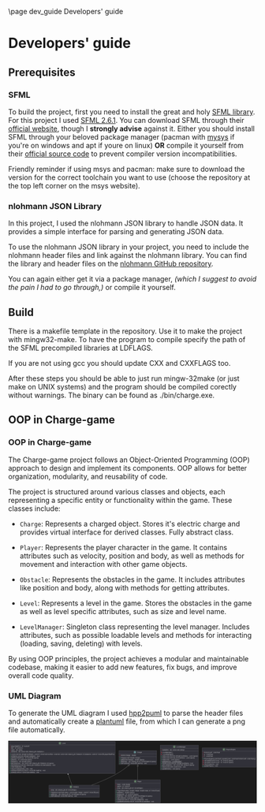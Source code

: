 \page dev_guide Developers' guide

# Developers' guide

## Prerequisites

### SFML

To build the project, first you need to install the great and holy [SFML library](https://www.sfml-dev.org/index.php). For this project I used [SFML 2.6.1](https://www.sfml-dev.org/download/sfml/2.6.1/). You can download SFML through their [official website](https://www.sfml-dev.org/download.php), though I **strongly advise** against it. Either you should install SFML through your beloved package manager (pacman with [mysys](https://packages.msys2.org/package/) if you're on windows and apt if youre on linux) **OR** compile it yourself from their [official source code](https://github.com/SFML/SFML) to prevent compiler version incompatibilities.

Friendly reminder if using msys and pacman: make sure to download the version for the correct toolchain you want to use (choose the repository at the top left corner on the msys website).

### nlohmann JSON Library

In this project, I used the nlohmann JSON library to handle JSON data. It provides a simple interface for parsing and generating JSON data.

To use the nlohmann JSON library in your project, you need to include the nlohmann header files and link against the nlohmann library. You can find the library and header files on the [nlohmann GitHub repository](https://github.com/nlohmann/json).

You can again either get it via a package manager, *(which I suggest to avoid the pain I had to go through,)* or compile it yourself.

## Build

There is a makefile template in the repository. Use it to make the project with mingw32-make. To have the program to compile specify the path of the SFML precompiled libraries at LDFLAGS.

If you are not using gcc you should update CXX and CXXFLAGS too.

After these steps you should be able to just run mingw-32make (or just make on UNIX systems) and the program should be compiled corectly without warnings. The binary can be found as ./bin/charge.exe.

## OOP in Charge-game

### OOP in Charge-game

The Charge-game project follows an Object-Oriented Programming (OOP) approach to design and implement its components. OOP allows for better organization, modularity, and reusability of code.

The project is structured around various classes and objects, each representing a specific entity or functionality within the game. These classes include:

- `Charge`: Represents a charged object. Stores it's electric charge and provides virtual interface for derived classes. Fully abstract class.

- `Player`: Represents the player character in the game. It contains attributes such as velocity, position and body, as well as methods for movement and interaction with other game objects.

- `Obstacle`: Represents the obstacles in the game. It includes attributes like position and body, along with methods for getting attributes.

- `Level`: Represents a level in the game. Stores the obstacles in the game as well as level specific attributes, such as size and level name.

- `LevelManager`: Singleton class representing the level manager. Includes attributes, such as possible loadable levels and methods for interacting (loading, saving, deleting) with levels.

By using OOP principles, the project achieves a modular and maintainable codebase, making it easier to add new features, fix bugs, and improve overall code quality.

### UML Diagram

To generate the UML diagram I used [hpp2puml](https://github.com/thibaultmarin/hpp2plantuml) to parse the header files and automatically create a [plantuml](https://plantuml.com/) file, from which I can generate a png file automatically.

![UML Diagram of Charge-game](uml/ChargeUML.PNG)